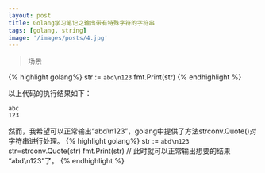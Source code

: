 ```yaml
---
layout: post
title: Golang学习笔记之输出带有特殊字符的字符串
tags: [golang, string]
image: '/images/posts/4.jpg'
---
```

> 场景

{% highlight golang%}
str := `abd\n123`
fmt.Print(str)
{% endhighlight %}

以上代码的执行结果如下：
```
abc
123
```

然而，我希望可以正常输出“abd\n123”，golang中提供了方法strconv.Quote()对字符串进行处理。
{% highlight golang%}
str := `abd\n123`
str=strconv.Quote(str)
fmt.Print(str) // 此时就可以正常输出想要的结果 “abd\n123”了。
{% endhighlight %}